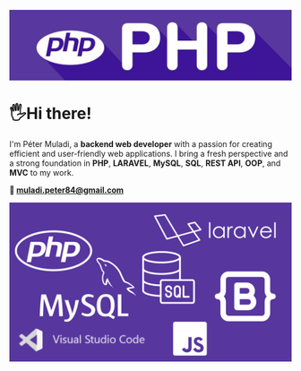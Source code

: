 

<a href="https://www.linkedin.com/in/petermuladi/"><img align="center" src="banner.jpg" alt="my-img"></a>

#  🖐Hi there! 

I'm Péter Muladi, a **backend web developer** with a passion for creating efficient and user-friendly web applications. I bring a fresh perspective and a strong foundation in **PHP**, **LARAVEL**, **MySQL**, **SQL**, **REST API**, **OOP**, and **MVC** to my work.

**📩 muladi.peter84@gmail.com**

<img align="center" src="stack.png" alt="my-img">
